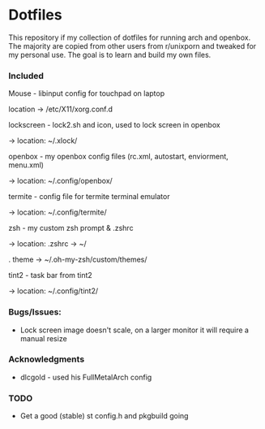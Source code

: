 # Dotfiles

This repository if my collection of dotfiles for running arch and openbox. The majority are copied from other users from r/unixporn and tweaked for my personal use. The goal is to learn and build my own files.

### Included

Mouse - libinput config for touchpad on laptop

location -> /etc/X11/xorg.conf.d 

lockscreen - lock2.sh and icon, used to lock screen in openbox

-> location: ~/.xlock/

openbox - my openbox config files (rc.xml, autostart, enviorment, menu.xml)

-> location: ~/.config/openbox/

termite - config file for termite terminal emulator

-> location: ~/.config/termite/

zsh - my custom zsh prompt & .zshrc

-> location: .zshrc -> ~/

.             theme -> ~/.oh-my-zsh/custom/themes/

tint2 - task bar from tint2

-> location: ~/.config/tint2/

### Bugs/Issues:

* Lock screen image doesn't scale, on a larger monitor it will require a manual resize

### Acknowledgments

* dlcgold - used his FullMetalArch config

### TODO

* Get a good (stable) st config.h and pkgbuild going


